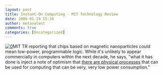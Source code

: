 ```yaml
---
layout: post
title: Instant-On Computing - MIT Technology Review
date: 2006-01-19 15:34
author: metavalent
comments: true
categories: [Uncategorized]
---
```

<!--Lead Photo --><a href="http://www.technologyreview.com/NanoTech/wtr_16164,318,p1.html"><img src="http://awebcamdarkly.com/images/tr.logo.gif" border="0" alt="0" /></a><!-- Commentary -->MIT TR reporting that chips based on magnetic nanoparticles could mean low-power, programmable logic. While it's unlikely to appear commercially in computers within the next decade, he says, "what it has done is inject a note of optimism that <a href="http://www.technologyreview.com/NanoTech/wtr_16164,318,p1.html">there are physical processes</a> that can be used for computing that can be very, very low power consumption."
